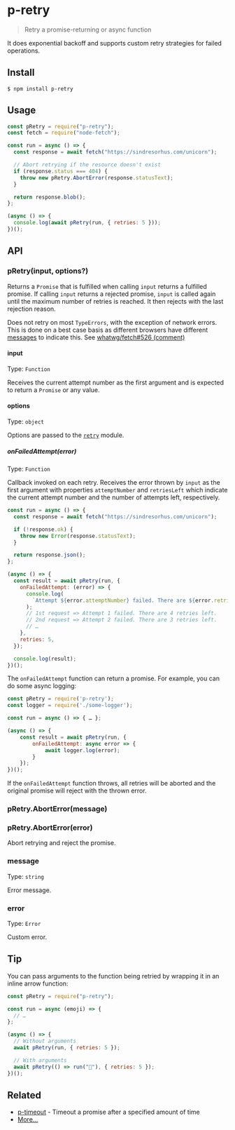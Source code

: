 # p-retry

> Retry a promise-returning or async function

It does exponential backoff and supports custom retry strategies for failed operations.

## Install

```
$ npm install p-retry
```

## Usage

```js
const pRetry = require("p-retry");
const fetch = require("node-fetch");

const run = async () => {
  const response = await fetch("https://sindresorhus.com/unicorn");

  // Abort retrying if the resource doesn't exist
  if (response.status === 404) {
    throw new pRetry.AbortError(response.statusText);
  }

  return response.blob();
};

(async () => {
  console.log(await pRetry(run, { retries: 5 }));
})();
```

## API

### pRetry(input, options?)

Returns a `Promise` that is fulfilled when calling `input` returns a fulfilled promise. If calling `input` returns a rejected promise, `input` is called again until the maximum number of retries is reached. It then rejects with the last rejection reason.

Does not retry on most `TypeErrors`, with the exception of network errors. This is done on a best case basis as different browsers have different [messages](https://developer.mozilla.org/en-US/docs/Web/API/Fetch_API/Using_Fetch#Checking_that_the_fetch_was_successful) to indicate this. See [whatwg/fetch#526 (comment)](https://github.com/whatwg/fetch/issues/526#issuecomment-554604080)

#### input

Type: `Function`

Receives the current attempt number as the first argument and is expected to return a `Promise` or any value.

#### options

Type: `object`

Options are passed to the [`retry`](https://github.com/tim-kos/node-retry#retryoperationoptions) module.

##### onFailedAttempt(error)

Type: `Function`

Callback invoked on each retry. Receives the error thrown by `input` as the first argument with properties `attemptNumber` and `retriesLeft` which indicate the current attempt number and the number of attempts left, respectively.

```js
const run = async () => {
  const response = await fetch("https://sindresorhus.com/unicorn");

  if (!response.ok) {
    throw new Error(response.statusText);
  }

  return response.json();
};

(async () => {
  const result = await pRetry(run, {
    onFailedAttempt: (error) => {
      console.log(
        `Attempt ${error.attemptNumber} failed. There are ${error.retriesLeft} retries left.`
      );
      // 1st request => Attempt 1 failed. There are 4 retries left.
      // 2nd request => Attempt 2 failed. There are 3 retries left.
      // …
    },
    retries: 5,
  });

  console.log(result);
})();
```

The `onFailedAttempt` function can return a promise. For example, you can do some async logging:

```js
const pRetry = require('p-retry');
const logger = require('./some-logger');

const run = async () => { … };

(async () => {
	const result = await pRetry(run, {
		onFailedAttempt: async error => {
			await logger.log(error);
		}
	});
})();
```

If the `onFailedAttempt` function throws, all retries will be aborted and the original promise will reject with the thrown error.

### pRetry.AbortError(message)

### pRetry.AbortError(error)

Abort retrying and reject the promise.

### message

Type: `string`

Error message.

### error

Type: `Error`

Custom error.

## Tip

You can pass arguments to the function being retried by wrapping it in an inline arrow function:

```js
const pRetry = require("p-retry");

const run = async (emoji) => {
  // …
};

(async () => {
  // Without arguments
  await pRetry(run, { retries: 5 });

  // With arguments
  await pRetry(() => run("🦄"), { retries: 5 });
})();
```

## Related

- [p-timeout](https://github.com/sindresorhus/p-timeout) - Timeout a promise after a specified amount of time
- [More…](https://github.com/sindresorhus/promise-fun)
